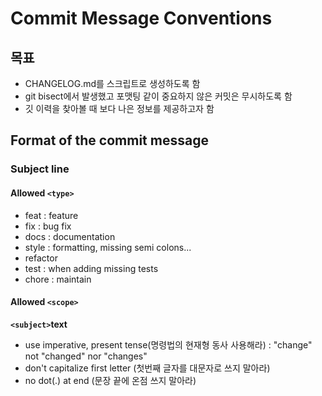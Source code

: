 # Commit Message Conventions

## 목표

- CHANGELOG.md를 스크립트로 생성하도록 함
- git bisect에서 발생했고 포맷팅 같이 중요하지 않은 커밋은 무시하도록 함
- 깃 이력을 찾아볼 때 보다 나은 정보를 제공하고자 함

## Format of the commit message

### Subject line

#### Allowed `<type>`

- feat : feature
- fix : bug fix
- docs : documentation
- style : formatting, missing semi colons...
- refactor
- test : when adding missing tests
- chore : maintain

#### Allowed `<scope>`

**`<subject>`text**

- use imperative, present tense(명령법의 현재형 동사 사용해라) : "change" not "changed" nor "changes"
- don't capitalize first letter (첫번째 글자를 대문자로 쓰지 말아라)
- no dot(.) at end (문장 끝에 온점 쓰지 말아라)
